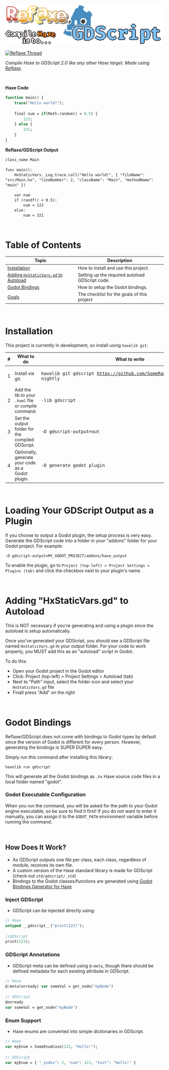 <img src="img/Logo.png" /> 

<a href="https://discord.com/channels/162395145352904705/1052688097592225904"><img src="https://discordapp.com/api/guilds/162395145352904705/widget.png?style=shield" alt="Reflaxe Thread"/></a>

_Compile Haxe to GDScript 2.0 like any other Haxe target. Made using [Reflaxe](https://github.com/RobertBorghese/reflaxe)._

&nbsp;

**Haxe Code**

```haxe
function main() {
    trace("Hello world!");

    final num = if(Math.random() < 0.5) {
        123;
    } else {
        321;
    }
}
```

**Reflaxe/GDScript Output**

```gdscript
class_name Main

func main():
    HxStaticVars._Log.trace.call("Hello world!", { "fileName": "src/Main.hx", "lineNumber": 2, "className": "Main", "methodName": "main" })

    var num
    if (randf() < 0.5):
        num = 123
    else:
        num = 321
```

&nbsp;

# Table of Contents

| Topic                                                                           | Description                                        |
| ------------------------------------------------------------------------------- | -------------------------------------------------- |
| [Installation](#installation)                                                   | How to install and use this project.               |
| [Adding `HxStaticVars.gd` to Autoload](#adding-hxstaticvarsgd-to-autoload)      | Setting up the required autoload GDScript code.    |
| [Godot Bindings](#godot-bindings)                                               | How to setup the Godot bindings.                   |
| [Goals](#goals)                                                                 | The checklist for the goals of this project        |

&nbsp;

# Installation

This project is currently in development, so install using `haxelib git`:

| #   | What to do                                           | What to write                            |
| --- | ---------------------------------------------------- | ---------------------------------------- |
| 1   | Install via git.                                     | <pre>haxelib git gdscript https://github.com/SomeRanDev/reflaxe.GDScript nightly</pre>   |
| 2   | Add the lib to your `.hxml` file or compile command. | <pre lang="hxml">-lib gdscript</pre>  |
| 3   | Set the output folder for the compiled GDScript.     | <pre lang="hxml">-D gdscript-output=out</pre> |
| 4   | Optionally, generate your code as a Godot plugin.    | <pre lang="hxml">-D generate_godot_plugin</pre> |

&nbsp;

# Loading Your GDScript Output as a Plugin

If you choose to output a Godot plugin, the setup process is very easy. Generate the GDScript code into a folder in your "addons" folder for your Godot project. For example:
```
-D gdscript-output=MY_GODOT_PROJECT/addons/haxe_output
```

To enable the plugin, go to `Project (top-left) > Project Settings > Plugins (tab)` and click the checkbox next to your plugin's name.

&nbsp;

# Adding "HxStaticVars.gd" to Autoload

This is NOT necessary if you're generating and using a plugin since the autoload is setup automatically.

Once you've generated your GDScript, you should see a GDScript file named `HxStaticVars.gd` in your output folder. For your code to work properly, you MUST add this as an "autoload" script in Godot.

To do this:
* Open your Godot project in the Godot editor
* Click: Project (top-left) > Project Settings > Autoload (tab)
* Next to "Path" input, select the folder icon and select your `HxStaticVars.gd` file
* Finall press "Add" on the right

&nbsp;

# Godot Bindings

Reflaxe/GDScript does not come with bindings to Godot types by default since the version of Godot is different for every person. However, generating the bindings is SUPER DUPER easy.

Simply run this command after installing this library:
```
haxelib run gdscript
```

This will generate all the Godot bindings as `.hx` Haxe source code files in a local folder named "godot".

### Godot Executable Configuration
When you run the command, you will be asked for the path to your Godot engine executable, so be sure to find it first! If you do not want to enter it manually, you can assign it to the `GODOT_PATH` environment variable before running the command.

&nbsp;

## How Does It Work?

- As GDScript outputs one file per class, each class, regardless of module, receives its own file.
- A custom version of the Haxe standard library is made for GDScript (check out `std/gdscript/_std`)
- Bindings to the Godot classes/functions are generated using [Godot Bindings Generator for Haxe](https://github.com/SomeRanDev/Haxe-GodotBindingsGenerator)

### Inject GDScript
- GDScript can be injected directly using:
```haxe
// Haxe
untyped __gdscript__("print(123)");

//GDScript
print(123);
```

### GDScript Annotations
- GDScript meta can be defined using `@:meta`, though there should be defined metadata for each existing attribute in GDScript.
```haxe
// Haxe
@:meta(onready) var someVal = get_node("myNode")

// GDScript
@onready
var someVal = get_node("myNode")
```

### Enum Support
- Haxe enums are converted into simple dictionaries in GDScript.
```haxe
// Haxe
var myEnum = SomeEnumCase(123, "Hello!");

// GDScript
var myEnum = { "_index": 2, "num": 123, "text": "Hello!" }
```
